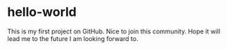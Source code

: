 hello-world
===========
This is my first project on GitHub. Nice to join this community. Hope it will lead me to the future I am looking forward to. 
